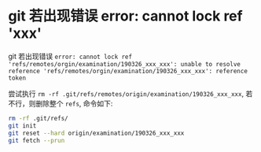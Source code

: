 # git 若出现错误 error: cannot lock ref 'xxx'

git 若出现错误 `error: cannot lock ref 'refs/remotes/orgin/examination/190326_xxx_xxx': unable to resolve reference 'refs/remotes/orgin/examination/190326_xxx_xxx': reference token`

尝试执行 `rm -rf .git/refs/remotes/origin/examination/190326_xxx_xxx`, 若不行，则删除整个 `refs`, 命令如下:

```bash
rm -rf .git/refs/
git init
git reset --hard origin/examination/190326_xxx_xxx
git fetch --prun
```
